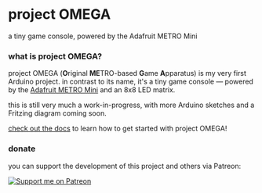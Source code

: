 # project OMEGA
a tiny game console, powered by the Adafruit METRO Mini

### what is project OMEGA?
project OMEGA (**O**riginal **ME**TRO-based **G**ame **A**pparatus) is my very first Arduino project. in contrast to its name, it's a tiny game console &mdash; powered by the [Adafruit METRO Mini](https://www.adafruit.com/product/2590) and an 8x8 LED matrix.

this is still very much a work-in-progress, with more Arduino sketches and a Fritzing diagram coming soon.

[check out the docs](https://sporeball.dev/project-omega) to learn how to get started with project OMEGA!

### donate
you can support the development of this project and others via Patreon:

[![Support me on Patreon](https://img.shields.io/endpoint.svg?url=https%3A%2F%2Fshieldsio-patreon.vercel.app%2Fapi%3Fusername%3Dsporeball%26type%3Dpledges%26suffix%3D%252Fmonth&style=for-the-badge)](https://patreon.com/sporeball)

